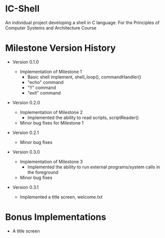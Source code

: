 # IC-Shell

An individual project developing a shell in C language. For the Principles of Computer Systems and Architecture Course


# Milestone Version History #

* Version 0.1.0
    * Implementation of Milestone 1
       * Basic shell implement, shell_loop(), commandHandler()
       * "echo" command
       * "!!" command
       * "exit" command

* Version 0.2.0
  * Implementation of Milestone 2
    * Implemented the ability to read scripts, scriptReader()
  * Minor bug fixes for Milestone 1

* Version 0.2.1
  * Minor bug fixes

* Version 0.3.0
  * Implementation of Milestone 3
    * Implemented the ability to run external programs/system calls in the foreground
  * Minor bug fixes

* Version 0.3.1
  * Implemented a title screen, welcome.txt

# Bonus Implementations #

* A title screen

